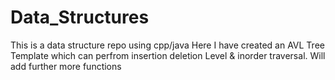 # Data_Structures
This is a data structure repo using cpp/java
Here I have created an AVL Tree Template which can perfrom insertion deletion Level & inorder traversal.
Will add further more functions
